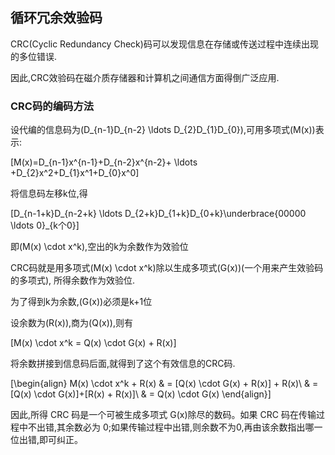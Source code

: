 

## 循环冗余效验码

CRC(Cyclic Redundancy Check)码可以发现信息在存储或传送过程中连续出现的多位错误.

因此,CRC效验码在磁介质存储器和计算机之间通信方面得倒广泛应用.


### CRC码的编码方法

设代编的信息码为\(D_{n-1}D_{n-2} \ldots D_{2}D_{1}D_{0}\),可用多项式\(M(x)\)表示:

\[M(x)=D_{n-1}x^{n-1}+D_{n-2}x^{n-2}+ \ldots +D_{2}x^2+D_{1}x^1+D_{0}x^0\]

将信息码左移k位,得

\[D_{n-1+k}D_{n-2+k} \ldots D_{2+k}D_{1+k}D_{0+k}\underbrace{00000 \ldots 0}_{k个0}\] 

即\(M(x) \cdot x^k\),空出的k为余数作为效验位

CRC码就是用多项式\(M(x) \cdot x^k\)除以生成多项式\(G(x)\)(一个用来产生效验码的多项式),
所得余数作为效验位.

为了得到k为余数,\(G(x)\)必须是k+1位

设余数为\(R(x)\),商为\(Q(x)\),则有

\[M(x) \cdot x^k = Q(x) \cdot G(x) + R(x)\]

将余数拼接到信息码后面,就得到了这个有效信息的CRC码.

\[\begin{align}
M(x) \cdot x^k + R(x) & = [Q(x) \cdot G(x) + R(x)] + R(x)\\
& = [Q(x) \cdot G(x)]+[R(x) + R(x)]\\
& = Q(x) \cdot G(x)
\end{align}\]

因此,所得 CRC 码是一个可被生成多项式 G(x)除尽的数码。如果 CRC 码在传输过程中不出错,其余数必为 0;如果传输过程中出错,则余数不为0,再由该余数指出哪一位出错,即可纠正。


